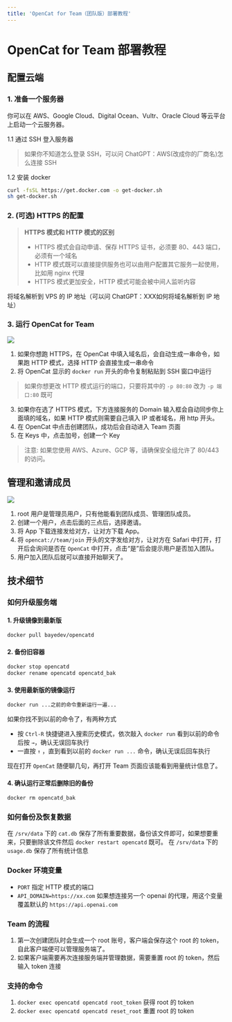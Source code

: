 ```yaml
---
title: 'OpenCat for Team（团队版）部署教程'
---
```


# OpenCat for Team 部署教程

## 配置云端

### 1. 准备一个服务器
你可以在 AWS、Google Cloud、Digital Ocean、Vultr、Oracle Cloud 等云平台上启动一个云服务器。

1.1 通过 SSH 登入服务器
> 如果你不知道怎么登录 SSH，可以问 ChatGPT：AWS(改成你的厂商名)怎么连接 SSH

1.2 安装 docker
```bash
curl -fsSL https://get.docker.com -o get-docker.sh
sh get-docker.sh
```

### 2. (可选) HTTPS 的配置

> **HTTPS 模式和 HTTP 模式的区别**
> * HTTPS 模式会自动申请、保存 HTTPS 证书，必须要 80、443 端口，必须有一个域名
> * HTTP 模式既可以直接提供服务也可以由用户配置其它服务一起使用，比如用 nginx 代理
> * HTTPS 模式更加安全，HTTP 模式可能会被中间人监听内容

将域名解析到 VPS 的 IP 地址（可以问 ChatGPT：XXX如何将域名解析到 IP 地址）

### 3. 运行 OpenCat for Team

![](/img/create-team.png)

1. 如果你想跑 HTTPS，在 OpenCat 中填入域名后，会自动生成一串命令，如果跑 HTTP 模式，选择 HTTP 会直接生成一串命令
2. 将 OpenCat 显示的 `docker run` 开头的命令复制粘贴到 SSH 窗口中运行
> 如果你想更改 HTTP 模式运行的端口，只要将其中的 `-p 80:80` 改为 `-p 端口:80` 既可
3. 如果你在选了 HTTPS 模式，下方连接服务的 Domain 输入框会自动同步你上面填的域名，如果 HTTP 模式则需要自己填入 IP 或者域名，用 http 开头。
4. 在 OpenCat 中点击创建团队，成功后会自动进入 Team 页面
5. 在 Keys 中，点击加号，创建一个 Key

> 注意: 如果您使用 AWS、Azure、GCP 等，请确保安全组允许了 80/443 的访问。

## 管理和邀请成员

![](/img/invite-user.png)

1. root 用户是管理员用户，只有他能看到团队成员、管理团队成员。
2. 创建一个用户，点击后面的三点后，选择邀请。
3. 将 App 下载连接发给对方，让对方下载 App。
4. 将 `opencat://team/join` 开头的文字发给对方，让对方在 Safari 中打开，打开后会询问是否在 `OpenCat` 中打开，点击“是”后会提示用户是否加入团队。
5. 用户加入团队后就可以直接开始聊天了。

## 技术细节

### 如何升级服务端

#### 1. 升级镜像到最新版
```bash
docker pull bayedev/opencatd
```

#### 2. 备份旧容器
```bash
docker stop opencatd
docker rename opencatd opencatd_bak
```

#### 3. 使用最新版的镜像运行
```bash
docker run ...之前的命令重新运行一遍...
```

如果你找不到以前的命令了，有两种方式
* 按 `Ctrl-R` 快捷键进入搜索历史模式，依次敲入 `docker run` 看到以前的命令后按 `→`，确认无误回车执行
* 一直按 `↑` ，直到看到以前的 `docker run ...` 命令，确认无误后回车执行

现在打开 `OpenCat` 随便聊几句，再打开 Team 页面应该能看到用量统计信息了。

#### 4. 确认运行正常后删除旧的备份
```bash
docker rm opencatd_bak
```

### 如何备份及恢复数据

在 `/srv/data` 下的 `cat.db` 保存了所有重要数据，备份该文件即可，如果想要重来，只要删除该文件然后 `docker restart opencatd` 既可。
在 `/srv/data` 下的 `usage.db` 保存了所有统计信息

### Docker 环境变量

* `PORT` 指定 HTTP 模式的端口
* `API_DOMAIN=https://xx.com`  如果想连接另一个 openai 的代理，用这个变量覆盖默认的 `https://api.openai.com`

### Team 的流程

1. 第一次创建团队时会生成一个 root 账号，客户端会保存这个 root 的 token，自此客户端便可以管理服务端了。
2. 如果客户端需要再次连接服务端并管理数据，需要重置 root 的 token，然后输入 token 连接

### 支持的命令
1. `docker exec opencatd opencatd root_token` 获得 root 的 token
2. `docker exec opencatd opencatd reset_root` 重置 root 的 token
